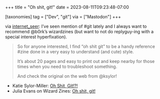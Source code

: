 +++
title = "Oh shit, git!"
date = 2023-08-11T09:23:48-07:00

[taxonomies]
tag = ["Dev", "git"]
via = ["Mastodon"]
+++

via [internet_seer](https://mastodon.social/@internet_seer/110868438745811158): I’ve seen mention of #git lately and I always want to recommend @b0rk’s wizardzines (but want to not do replyguy-ing with a special interest hyperfixation).

<!-- more -->

> So for anyone interested, I find “oh shit git” to be a handy reference #zine done in a very easy to understand (and cute) style.
>
> It’s about 20 pages and easy to print out and keep nearby for those times when you need to troubleshoot something.
>
> And check the original on the web from @ksylor!

* Katie Sylor-Miller: [Oh Shit, Git!?!](https://ohshitgit.com)
* Julia Evans on Wizard Zines: [Oh shit, git!](https://wizardzines.com/zines/oh-shit-git/)
